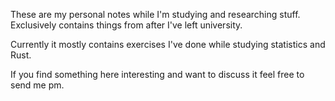 These are my personal notes while I'm studying and researching stuff. Exclusively contains things from after I've left university.

Currently it mostly contains exercises I've done while studying statistics and Rust.

If you find something here interesting and want to discuss it feel free to send me pm.
